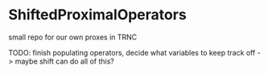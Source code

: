 # ShiftedProximalOperators
small repo for our own proxes in TRNC

TODO: 
finish populating operators, decide what variables to keep track off -> maybe shift can do all of this? 
